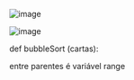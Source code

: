 

![image](https://github.com/user-attachments/assets/9d911284-2e32-43de-a7d9-4b9e2e80dd1e)

![image](https://github.com/user-attachments/assets/3c2b5d94-b0fa-44a2-aa57-4faad7e073ac)



def bubbleSort (cartas):

entre parentes é variável
range 
